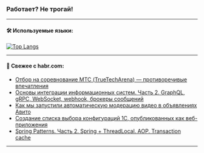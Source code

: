 ### Работает? Не трогай!

---
<!--
#### 🛠️ Technical stack:

![Java](https://img.shields.io/badge/Java-informational?logo=Oracle&style=flat&logoColor=white&color=FF4500)
![Kotlin](https://img.shields.io/badge/Kotlin-informational?logo=Kotlin&style=flat&logoColor=white&color=774D97)
![TS](https://img.shields.io/badge/TypeScript-informational?logo=typeScript&style=flat&logoColor=black&color=017acc)
![Python](https://img.shields.io/badge/Python-informational?logo=Python&style=flat&logoColor=black&color=ffdd54) <br>
![Spring](https://img.shields.io/badge/Spring-informational?logo=Spring&style=flat&logoColor=white&color=6DB33F) 
![SpringBoot](https://img.shields.io/badge/SpringBoot-informational?logo=SpringBoot&style=flat&logoColor=white&color=6DB33F)
![Nest](https://img.shields.io/badge/NestJS-informational?logo=NestJS&style=flat&logoColor=white&color=E0234E) 
![NodeJS](https://img.shields.io/badge/NodeJS-informational?logo=node.js&style=flat&logoColor=white&color=70A760)<br>
![PostgreSQL](https://img.shields.io/badge/PostgreSQL-informational?logo=PostgreSQL&style=flat&logoColor=white&color=DAA520)
![MongoDB](https://img.shields.io/badge/MongoDB-informational?logo=MongoDB&style=flat&logoColor=white&color=870000)
![Apache](https://img.shields.io/badge/Apache-informational?logo=apache&style=flat&logoColor=white&color=f74e28)

___ 
-->

#### 🛠️ Используемые языки:

[![Top Langs](https://github-readme-stats-u2qms2cxw-advtsettinggmailcoms-projects.vercel.app/api/top-langs/?username=zloylis&langs_count=10&hide_title=true&title_color=e6edf3&size_weight=0.5&count_weight=0.5&layout=compact&hide_progress=true&hide_border=true&theme=dracula)](https://github.com/zloylis)

<!---


####  :octocat:&nbsp;&nbsp; Статистика:

![GitHub stats](https://github-readme-stats-u2qms2cxw-advtsettinggmailcoms-projects.vercel.app/api?username=zloylis&show_icons=true&hide_border=true&theme=dracula&title_color=e6edf3&include_all_commits=true&count_private=true&hide_rank=false&hide_title=true&rank_icon=github)
-->
---

#### 💬 Свежее с habr.com:

<!-- BLOG-POST-LIST:START -->
- [Отбор на соревнование МТС &lpar;TrueTechArena&rpar; — противоречивые впечатления](https://habr.com/ru/articles/849886/?utm_source=habrahabr&utm_medium=rss&utm_campaign=849886)
- [Основы интеграции информационных систем. Часть 2. GraphQL, gRPC, WebSocket, webhook, брокеры сообщений](https://habr.com/ru/articles/849852/?utm_source=habrahabr&utm_medium=rss&utm_campaign=849852)
- [Как мы запустили автоматическую модерацию видео в объявлениях Авито](https://habr.com/ru/companies/avito/articles/849748/?utm_source=habrahabr&utm_medium=rss&utm_campaign=849748)
- [Создание списка выбора конфигураций 1С, опубликованных как веб-приложения](https://habr.com/ru/articles/849858/?utm_source=habrahabr&utm_medium=rss&utm_campaign=849858)
- [Spring Patterns. Часть 2. Spring + ThreadLocal. AOP. Transaction cache](https://habr.com/ru/articles/849832/?utm_source=habrahabr&utm_medium=rss&utm_campaign=849832)
<!-- BLOG-POST-LIST:END -->

---
